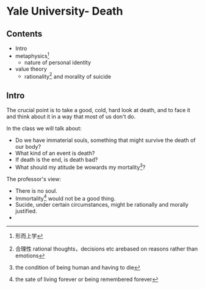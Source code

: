 # Yale University- Death

## Contents

- Intro
- metaphysics[^1]
  - nature of personal identity
- value theory
  - rationality[^2] and morality of suicide

## Intro

The crucial point is to take a good, cold, hard look at death, and to face it and think about it in a way that most of us don't do.

In the class we will talk about:

- Do we have immaterial souls, something that might survive the death of our body?
- What kind of an event is death?
- If death is the end, is death bad?
- What should my atitude be wowards my mortality[^3]?  

The professor's view:

- There is no soul.
- Immortality[^4] would not be a good thing.
- Sucide, under certain circumstances, might be rationally and morally justified.  
- 

[^1]: 形而上学

[^2]: 合理性 rational thoughts，decisions etc arebased on reasons rather than emotions

[^3]: the condition of being human and having to die

[^4]: the sate of living forever or being remembered forever